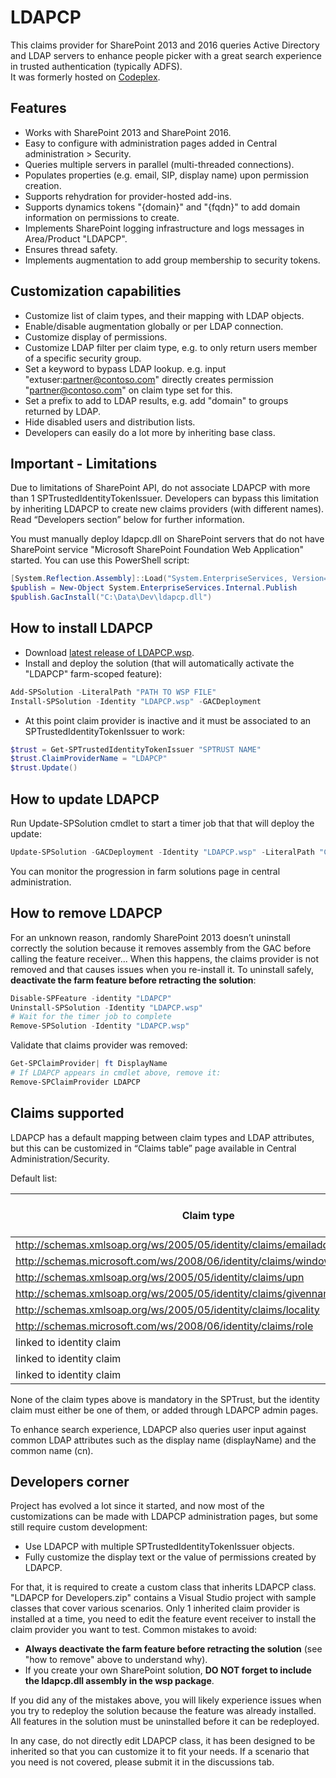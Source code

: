 # LDAPCP
This claims provider for SharePoint 2013 and 2016 queries Active Directory and LDAP servers to enhance people picker with a great search experience in trusted authentication (typically ADFS).
<br>It was formerly hosted on [Codeplex](https://ldapcp.codeplex.com/).

## Features
- Works with SharePoint 2013 and SharePoint 2016. 
- Easy to configure with administration pages added in Central administration > Security. 
- Queries multiple servers in parallel (multi-threaded connections). 
- Populates properties (e.g. email, SIP, display name) upon permission creation. 
- Supports rehydration for provider-hosted add-ins. 
- Supports dynamics tokens "{domain}" and "{fqdn}" to add domain information on permissions to create. 
- Implements SharePoint logging infrastructure and logs messages in Area/Product "LDAPCP". 
- Ensures thread safety. 
- Implements augmentation to add group membership to security tokens.

## Customization capabilities
- Customize list of claim types, and their mapping with LDAP objects. 
- Enable/disable augmentation globally or per LDAP connection. 
- Customize display of permissions. 
- Customize LDAP filter per claim type, e.g. to only return users member of a specific security group. 
- Set a keyword to bypass LDAP lookup. e.g. input "extuser:partner@contoso.com" directly creates permission "partner@contoso.com" on claim type set for this. 
- Set a prefix to add to LDAP results, e.g. add "domain\" to groups returned by LDAP. 
- Hide disabled users and distribution lists. 
- Developers can easily do a lot more by inheriting base class.

## Important - Limitations
Due to limitations of SharePoint API, do not associate LDAPCP with more than 1 SPTrustedIdentityTokenIssuer. Developers can bypass this limitation by inheriting LDAPCP to create new claims providers (with different names). Read “Developers section” below for further information.

You must manually deploy ldapcp.dll on SharePoint servers that do not have SharePoint service "Microsoft SharePoint Foundation Web Application" started. You can use this PowerShell script:
```powershell
[System.Reflection.Assembly]::Load("System.EnterpriseServices, Version=4.0.0.0, Culture=neutral, PublicKeyToken=b03f5f7f11d50a3a")
$publish = New-Object System.EnterpriseServices.Internal.Publish
$publish.GacInstall("C:\Data\Dev\ldapcp.dll")
```

## How to install LDAPCP
- Download [latest release of LDAPCP.wsp](https://github.com/Yvand/LDAPCP/releases).
- Install and deploy the solution (that will automatically activate the "LDAPCP" farm-scoped feature):
```powershell
Add-SPSolution -LiteralPath "PATH TO WSP FILE"
Install-SPSolution -Identity "LDAPCP.wsp" -GACDeployment
```
- At this point claim provider is inactive and it must be associated to an SPTrustedIdentityTokenIssuer to work:
```powershell
$trust = Get-SPTrustedIdentityTokenIssuer "SPTRUST NAME"
$trust.ClaimProviderName = "LDAPCP"
$trust.Update()
```

## How to update LDAPCP
Run Update-SPSolution cmdlet to start a timer job that that will deploy the update:
```powershell
Update-SPSolution -GACDeployment -Identity "LDAPCP.wsp" -LiteralPath "C:\Data\Dev\LDAPCP.wsp"
```
You can monitor the progression in farm solutions page in central administration.

## How to remove LDAPCP
For an unknown reason, randomly SharePoint 2013 doesn’t uninstall correctly the solution because it removes assembly from the GAC before calling the feature receiver... When this happens, the claims provider is not removed and that causes issues when you re-install it.
To uninstall safely, **deactivate the farm feature before retracting the solution**:
```powershell
Disable-SPFeature -identity "LDAPCP"
Uninstall-SPSolution -Identity "LDAPCP.wsp"
# Wait for the timer job to complete
Remove-SPSolution -Identity "LDAPCP.wsp"
```
Validate that claims provider was removed:
```powershell
Get-SPClaimProvider| ft DisplayName
# If LDAPCP appears in cmdlet above, remove it:
Remove-SPClaimProvider LDAPCP
```

## Claims supported
LDAPCP has a default mapping between claim types and LDAP attributes, but this can be customized in “Claims table” page available in Central Administration/Security.

Default list:

| Claim type                                                                 | LDAP attribute name        | LDAP object class |
|----------------------------------------------------------------------------|----------------------------|-------------------|
| http://schemas.xmlsoap.org/ws/2005/05/identity/claims/emailaddress         | mail                       | user              |
| http://schemas.microsoft.com/ws/2008/06/identity/claims/windowsaccountname | sAMAccountName             | user              |
| http://schemas.xmlsoap.org/ws/2005/05/identity/claims/upn                  | userPrincipalName          | user              |
| http://schemas.xmlsoap.org/ws/2005/05/identity/claims/givenname            | givenName                  | user              |
| http://schemas.xmlsoap.org/ws/2005/05/identity/claims/locality             | physicalDeliveryOfficeName | user              |
| http://schemas.microsoft.com/ws/2008/06/identity/claims/role               | sAMAccountName             | group             |
| linked to identity claim                                                   | displayName                | user              |
| linked to identity claim                                                   | cn                         | user              |
| linked to identity claim                                                   | sn                         | user              |

None of the claim types above is mandatory in the SPTrust, but the identity claim must either be one of them, or added through LDAPCP admin pages.

To enhance search experience, LDAPCP also queries user input against common LDAP attributes such as the display name (displayName) and the common name (cn).

## Developers corner
Project has evolved a lot since it started, and now most of the customizations can be made with LDAPCP administration pages, but some still require custom development:
- Use LDAPCP with multiple SPTrustedIdentityTokenIssuer objects. 
- Fully customize the display text or the value of permissions created by LDAPCP.

For that, it is required to create a custom class that inherits LDAPCP class. "LDAPCP for Developers.zip" contains a Visual Studio project with sample classes that cover various scenarios. Only 1 inherited claim provider is installed at a time, you need to edit the feature event receiver to install the claim provider you want to test.
Common mistakes to avoid: 
- **Always deactivate the farm feature before retracting the solution** (see "how to remove" above to understand why). 
- If you create your own SharePoint solution, **DO NOT forget to include the ldapcp.dll assembly in the wsp package**.

If you did any of the mistakes above, you will likely experience issues when you try to redeploy the solution because the feature was already installed. All features in the solution must be uninstalled before it can be redeployed.

In any case, do not directly edit LDAPCP class, it has been designed to be inherited so that you can customize it to fit your needs. If a scenario that you need is not covered, please submit it in the discussions tab.

